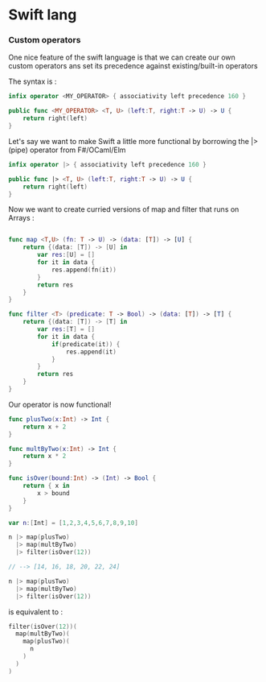 # Swift lang

### Custom operators
One nice feature of the swift language is that we can create our own custom operators ans set its precedence against existing/built-in operators

The syntax is :
```swift
infix operator <MY_OPERATOR> { associativity left precedence 160 }

public func <MY_OPERATOR> <T, U> (left:T, right:T -> U) -> U {
    return right(left)
}
```

Let's say we want to make Swift a little more functional by borrowing the |> (pipe) operator from F#/OCaml/Elm

```swift
infix operator |> { associativity left precedence 160 }

public func |> <T, U> (left:T, right:T -> U) -> U {
    return right(left)
}
```

Now we want to create curried versions of map and filter that runs on Arrays :
```swift

func map <T,U> (fn: T -> U) -> (data: [T]) -> [U] {
    return {(data: [T]) -> [U] in
        var res:[U] = []
        for it in data {
            res.append(fn(it))
        }
        return res
    }
}

func filter <T> (predicate: T -> Bool) -> (data: [T]) -> [T] {
    return {(data: [T]) -> [T] in
        var res:[T] = []
        for it in data {
            if(predicate(it)) {
                res.append(it)
            }
        }
        return res
    }
}
```

Our operator is now functional!

```swift
func plusTwo(x:Int) -> Int {
    return x + 2
}

func multByTwo(x:Int) -> Int {
    return x * 2
}

func isOver(bound:Int) -> (Int) -> Bool {
    return { x in
        x > bound
    }
}

var n:[Int] = [1,2,3,4,5,6,7,8,9,10]

n |> map(plusTwo)
  |> map(multByTwo)
  |> filter(isOver(12))

// --> [14, 16, 18, 20, 22, 24]
```

```swift
n |> map(plusTwo)
  |> map(multByTwo)
  |> filter(isOver(12))
```

is equivalent to :

```swift
filter(isOver(12))(
  map(multByTwo)(
    map(plusTwo)(
      n
    )
  )
)
```
